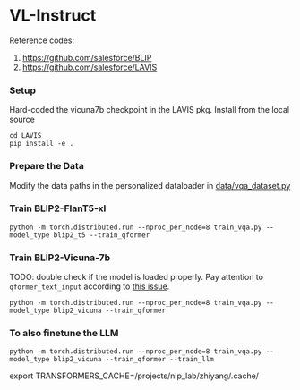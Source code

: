 # VL-Instruct

Reference codes:
1. https://github.com/salesforce/BLIP
2. https://github.com/salesforce/LAVIS

### Setup
Hard-coded the vicuna7b checkpoint in the LAVIS pkg. Install from the local source
```
cd LAVIS
pip install -e .
```

### Prepare the Data
Modify the data paths in the personalized dataloader in [data/vqa_dataset.py](https://github.com/RulinShao/VL-Instruct/blob/main/data/vqa_dataset.py)


### Train BLIP2-FlanT5-xl
```
python -m torch.distributed.run --nproc_per_node=8 train_vqa.py --model_type blip2_t5 --train_qformer
```

### Train BLIP2-Vicuna-7b 
TODO: double check if the model is loaded properly. Pay attention to `qformer_text_input` according to [this issue](https://github.com/salesforce/LAVIS/issues/344).
```
python -m torch.distributed.run --nproc_per_node=8 train_vqa.py --model_type blip2_vicuna --train_qformer
```

### To also finetune the LLM 
```
python -m torch.distributed.run --nproc_per_node=8 train_vqa.py --model_type blip2_vicuna --train_qformer --train_llm
```

export TRANSFORMERS_CACHE=/projects/nlp_lab/zhiyang/.cache/
